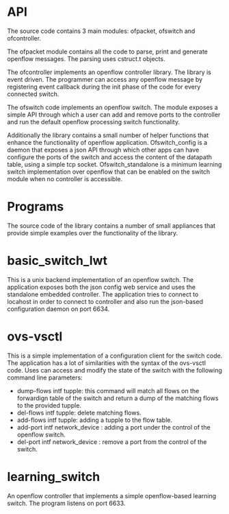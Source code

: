 API
===

The source code contains 3 main modules: ofpacket, ofswitch and ofcontroller.

The ofpacket module contains all the code to parse, print and generate openflow messages.
The parsing uses cstruct.t objects. 

The ofcontroller implements an openflow controller library. The library is event driven.
The programmer can access any openflow message by registering event callback during 
the init phase of the code for every connected switch. 

The ofswitch code implements an openflow switch. The module exposes a simple API through
which a user can add and remove ports to the controller and run the default openflow 
processing switch functionality. 

Additionally the library contains a small number of helper functions that enhance the 
functionality of openflow application. Ofswitch_config is a daemon that exposes a json
API through which other apps can have configure the ports of the switch and access the
content of the datapath table, using a simple tcp socket. Ofswitch_standalone is a minimum
learning switch implementation over openflow that can be enabled on the switch module when
no controller is accessible. 

Programs
=======

The source code of the library contains a number of small appliances that provide simple
examples over the functionality of the library. 

basic_switch_lwt
================

This is a unix backend implementation of an openflow switch. The application exposes both
the json config web service and uses the standalone embedded controller. The application 
tries to connect to locahost in order to connect to controller and also run the json-based
configuration daemon on port 6634. 

ovs-vsctl
=========

This is a simple implementation of a configuration client for the switch code. The application 
has a lot of similarities with the syntax of the ovs-vsctl code. Uses can access and modify the
state of the switch with the following command line parameters:

* dump-flows intf tupple: this command will match all flows on the forwardign table of the switch
and return a dump of the matching flows to the provided tupple.
* del-flows intf tupple: delete matching flows.
* add-flows intf tupple: adding a tupple to the flow table.
* add-port intf network_device : adding a port under the control of the openflow switch.
* del-port intf network_device : remove a port from the control of the switch. 

learning_switch
===============

An openflow controller that implements a simple openflow-based learning switch. The program listens
on port 6633. 
